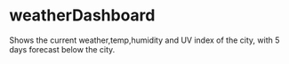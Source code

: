 # weatherDashboard
Shows the current weather,temp,humidity and UV index of the city, with 5 days forecast below the city.

